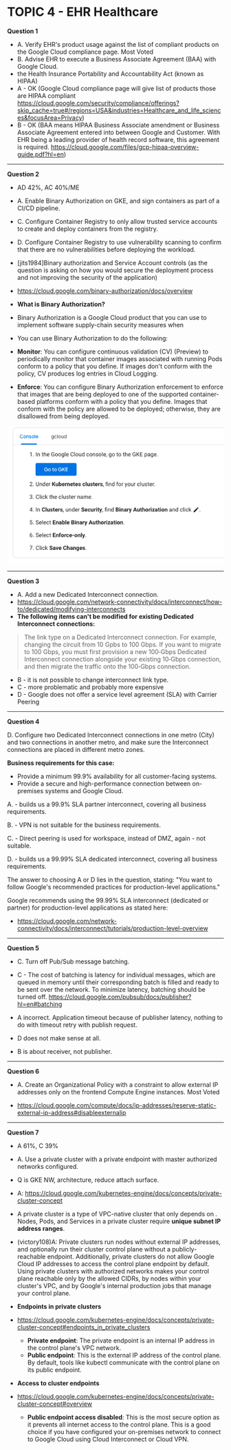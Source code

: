 # TOPIC 4 - EHR Healthcare

**Question 1**

- A. Verify EHR's product usage against the list of compliant products on the Google Cloud compliance page. Most Voted
- B. Advise EHR to execute a Business Associate Agreement (BAA) with Google Cloud.
- the Health Insurance Portability and Accountability Act (known as HIPAA)
- A - OK (Google Cloud compliance page will give list of products those are HIPAA compliant https://cloud.google.com/security/compliance/offerings?skip_cache=true#/regions=USA&industries=Healthcare_and_life_sciences&focusArea=Privacy)
- B - OK (BAA means HIPAA Business Associate amendment or Business Associate Agreement entered into between Google and Customer. With EHR being a leading provider of health record software, this agreement is required. https://cloud.google.com/files/gcp-hipaa-overview-guide.pdf?hl=en)

<hr />

**Question 2**

- AD 42%, AC 40%/ME
- A. Enable Binary Authorization on GKE, and sign containers as part of a CI/CD pipeline.
- C. Configure Container Registry to only allow trusted service accounts to create and deploy containers from the registry.
- D. Configure Container Registry to use vulnerability scanning to confirm that there are no vulnerabilities before deploying the workload.
- [jits1984]Binary authorization and Service Account controls (as the question is asking on how you would secure the deployment process and not improving the security of the application)

- https://cloud.google.com/binary-authorization/docs/overview
- **What is Binary Authorization?**
- Binary Authorization is a Google Cloud product that you can use to implement software supply-chain security measures when
- You can use Binary Authorization to do the following:

- **Monitor**: You can configure continuous validation (CV) (Preview) to periodically monitor that container images associated with running Pods conform to a policy that you define. If images don't conform with the policy, CV produces log entries in Cloud Logging.

- **Enforce**: You can configure Binary Authorization enforcement to enforce that images that are being deployed to one of the supported container-based platforms conform with a policy that you define. Images that conform with the policy are allowed to be deployed; otherwise, they are disallowed from being deployed.

![](images/topic4-2.png)

<hr />

**Question 3**

- A. Add a new Dedicated Interconnect connection.
- https://cloud.google.com/network-connectivity/docs/interconnect/how-to/dedicated/modifying-interconnects
- **The following items can't be modified for existing Dedicated Interconnect connections:**

> The link type on a Dedicated Interconnect connection. For example, changing the circuit from 10 Gpbs to 100 Gbps. If you want to migrate to 100 Gbps, you must first provision a new 100‑Gbps Dedicated Interconnect connection alongside your existing 10‑Gbps connection, and then migrate the traffic onto the 100‑Gbps connection.

- B - it is not possible to change interconnect link type.
- C - more problematic and probably more expensive
- D - Google does not offer a service level agreement (SLA) with Carrier Peering

<hr />

**Question 4**

D. Configure two Dedicated Interconnect connections in one metro (City) and two connections in another metro, and make sure the Interconnect connections are placed in different metro zones.

**Business requirements for this case:**

- Provide a minimum 99.9% availability for all customer-facing systems.
- Provide a secure and high-performance connection between on-premises systems and Google Cloud.

A. - builds us a 99.9% SLA partner interconnect, covering all business requirements.

B. - VPN is not suitable for the business requirements.

C. - Direct peering is used for workspace, instead of DMZ, again - not suitable.

D. - builds us a 99.99% SLA dedicated interconnect, covering all business requirements.

The answer to choosing A or D lies in the question, stating: "You want to follow Google's recommended practices for production-level applications."

Google recommends using the 99.99% SLA interconnect (dedicated or partner) for production-level applications as stated here:

- https://cloud.google.com/network-connectivity/docs/interconnect/tutorials/production-level-overview

<hr />

**Question 5**

- C. Turn off Pub/Sub message batching.
- C - The cost of batching is latency for individual messages, which are queued in memory until their corresponding batch is filled and ready to be sent over the network. To minimize latency, batching should be turned off.
  https://cloud.google.com/pubsub/docs/publisher?hl=en#batching

- A incorrect. Application timeout because of publisher latency, nothing to do with timeout retry with publish request.
- D does not make sense at all.
- B is about receiver, not publisher.

<hr />

**Question 6**

- A. Create an Organizational Policy with a constraint to allow external IP addresses only on the frontend Compute Engine instances. Most Voted

- https://cloud.google.com/compute/docs/ip-addresses/reserve-static-external-ip-address#disableexternalip

<hr />

**Question 7**

- A 61%, C 39%
- A. Use a private cluster with a private endpoint with master authorized networks configured.
- Q is GKE NW, architecture, reduce attach surface.
- A: https://cloud.google.com/kubernetes-engine/docs/concepts/private-cluster-concept

- A private cluster is a type of VPC-native cluster that only depends on . Nodes, Pods, and Services in a private cluster require **unique subnet IP address ranges**.

- (victory108)A: Private clusters run nodes without external IP addresses, and optionally run their cluster control plane without a publicly-reachable endpoint. Additionally, private clusters do not allow Google Cloud IP addresses to access the control plane endpoint by default. Using private clusters with authorized networks makes your control plane reachable only by the allowed CIDRs, by nodes within your cluster's VPC, and by Google's internal production jobs that manage your control plane.

- **Endpoints in private clusters**
- https://cloud.google.com/kubernetes-engine/docs/concepts/private-cluster-concept#endpoints_in_private_clusters

  - **Private endpoint**: The private endpoint is an internal IP address in the control plane's VPC network.
  - **Public endpoint**: This is the external IP address of the control plane. By default, tools like kubectl communicate with the control plane on its public endpoint.

- **Access to cluster endpoints**
- https://cloud.google.com/kubernetes-engine/docs/concepts/private-cluster-concept#overview

  - **Public endpoint access disabled**: This is the most secure option as it prevents all internet access to the control plane. This is a good choice if you have configured your on-premises network to connect to Google Cloud using Cloud Interconnect or Cloud VPN.
